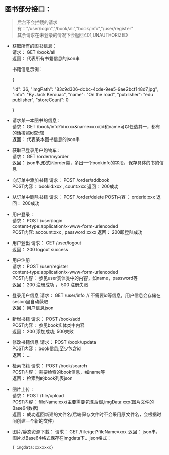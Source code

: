 ## 图书部分接口：
> 后台不会拦截的请求有："/user/login","/book/all","book/info","/user/register"  
> 其余请求在未登录的情况下会返回401,UNAUTHORIZED

* 获取所有的图书信息：  
    请求： GET  /book/all  
    返回： 代表所有书籍信息的json串
    
    书籍信息示例：
    
    {
    
    "id": 36,
    "imgPath": "83c9d306-dcbc-4cde-9ee5-9ae2bcf148d7.jpg",
    "info": "By Jack Kerouac",
    "name": "On the road",
    "publisher": "edu publisher",
    "storeCount": 0
    
     }
    
* 请求某一本图书的信息：  
    请求： GET /book/info?id=xxx&name=xxx(id和name可以任选其一，都有的话按照id查询)  
    返回： 代表某本图书信息的json串
    
* 获取已登录用户购物车：  
    请求： GET /order/myorder  
    返回： json串,形式同order类，多出一个bookinfo的字段，保存具体的书的信息  
    
* 向订单中添加书籍
    请求： POST /order/addbook  
    POST内容： bookid:xxx , count:xxx
    返回： 200成功
    
* 从订单中删除书籍
    请求： POST /order/delete
    POST内容： orderid:xxx
    返回： 200成功
    
* 用户登录：  
    请求： POST /user/login   
    content-type:application/x-www-form-urlencoded  
    POST内容: account:xxx , password:xxxx
    返回： 200即登陆成功
    
* 用户登出
    请求： GET /user/logout  
    返回： 200 logout success  
    
* 用户注册  
    请求： POST /user/register   
    content-type:application/x-www-form-urlencoded  
    POST内容： 参见user实体类中的内容，如name，password等   
    返回： 200 注册成功 ， 500 注册失败
    
* 登录用户信息
    请求： GET /user/info  // 不需要id等信息，用户信息会存储在sesion里自动获取   
    返回： 用户信息json  
    
* 新增书籍
    请求： POST /book/add  
    POST内容： 参见book实体类中内容  
    返回： 200 添加成功; 500失败  
    
* 修改书籍信息
    请求： POST /book/updata  
    POST内容： book信息;至少包含id  
    返回： ...
    
* 检索书籍
    请求： POST /book/search  
    POST内容： 需要检索的book信息，如name等  
    返回： 检索到的book列表json
    
* 图片上传：  
    请求： POST /file/upload   
    POST内容： fileName:xxx(主要需要包含后缀,imgData:xxx(图片文件的Base64数据)  
    返回： 成功返回新建的文件名(后端保存文件时不会采用原文件名，会根据时间创建一个新的文件)  
    
* 图片/静态资源下载：
    请求： GET /file/get?fileName=xxx
    返回： json串，图片以Base64格式保存在imgdata下。json格式：
    ~~~
  { imgdata:xxxxxxx}
  ~~~
  
    